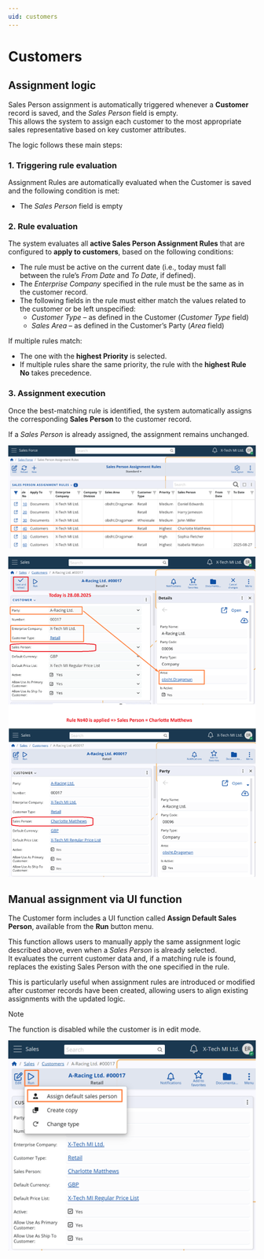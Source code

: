 ```yaml
---
uid: customers
---
```


# Customers  

## Assignment logic  
Sales Person assignment is automatically triggered whenever a **Customer** record is saved, and the *Sales Person* field is empty.  
This allows the system to assign each customer to the most appropriate sales representative based on key customer attributes.  

The logic follows these main steps:  

### 1. Triggering rule evaluation  
Assignment Rules are automatically evaluated when the Customer is saved and the following condition is met:  

- The *Sales Person* field is empty  


### 2. Rule evaluation  
The system evaluates all **active Sales Person Assignment Rules** that are configured to **apply to customers**, based on the following conditions:  

- The rule must be active on the current date (i.e., today must fall between the rule’s *From Date* and *To Date*, if defined).  
- The *Enterprise Company* specified in the rule must be the same as in the customer record.  
- The following fields in the rule must either match the values related to the customer or be left unspecified:  
  - *Customer Type* – as defined in the Customer (*Customer Type* field)   
  - *Sales Area* – as defined in the Customer’s Party (*Area* field)  

If multiple rules match:  
- The one with the **highest Priority** is selected.  
- If multiple rules share the same priority, the rule with the **highest Rule No** takes precedence.  


### 3. Assignment execution  
Once the best-matching rule is identified, the system automatically assigns the corresponding **Sales Person** to the customer record.  

If a *Sales Person* is already assigned, the assignment remains unchanged.

![Rules](pictures/rules-customer.png)

![Rule Logic Customer](pictures/rule-logic-customer.png)

## Manual assignment via UI function  

The Customer form includes a UI function called **Assign Default Sales Person**, available from the **Run** button menu.   

This function allows users to manually apply the same assignment logic described above, even when a *Sales Person* is already selected.  
It evaluates the current customer data and, if a matching rule is found, replaces the existing Sales Person with the one specified in the rule.  

This is particularly useful when assignment rules are introduced or modified after customer records have been created, allowing users to align existing assignments with the updated logic.  

> [!NOTE]  
> The function is disabled while the customer is in edit mode.

![UI Function Customer](pictures/ui-function-customer2.png)
